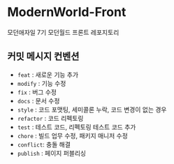 # ModernWorld-Front
모던애자일 7기 모던월드 프론트 레포지토리

## 커밋 메시지 컨벤션

- `feat` : 새로운 기능 추가
- `modify` : 기능 수정
- `fix` : 버그 수정
- `docs` : 문서 수정
- `style` : 코드 포맷팅, 세미콜론 누락, 코드 변경이 없는 경우
- `refactor` : 코드 리펙토링
- `test` : 테스트 코드, 리펙토링 테스트 코드 추가
- `chore` : 빌드 업무 수정, 패키지 매니저 수정
- `conflict`: 충돌 해결
- `publish` : 페이지 퍼블리싱
